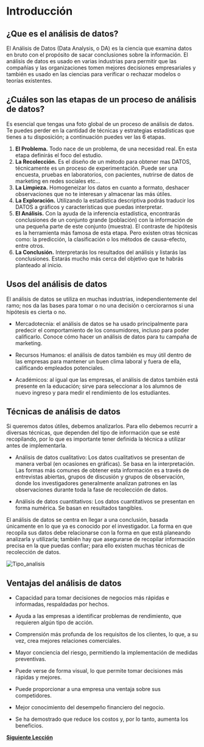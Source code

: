 # Introducción

## ¿Que es el análisis de datos?

El Análisis de Datos (Data Analysis, o DA) es la ciencia que examina datos en bruto con el propósito de sacar conclusiones sobre la información. El análisis de datos es usado en varias industrias para permitir que las compañías y las organizaciones tomen mejores decisiones empresariales y también es usado en las ciencias para verificar o rechazar modelos o teorías existentes.

## ¿Cuáles son las etapas de un proceso de análisis de datos?

Es esencial que tengas una foto global de un proceso de análisis de datos. Te puedes perder en la cantidad de técnicas y estrategias estadísticas que tienes a tu disposición; a continuación puedes ver las 6 etapas.

1. **El Problema.** Todo nace de un problema, de una necesidad real. En esta etapa definirás el foco del estudio.
2. **La Recolección.** Es el diseño de un método para obtener mas DATOS, técnicamente es un proceso de experimentación. Puede ser una encuesta, pruebas en laboratorios, con pacientes, nutrirse de datos de marketing en redes sociales etc…
3. **La Limpieza.** Homogeneizar los datos en cuanto a formato, deshacer observaciones que no te interesan y almacenar las más útiles.
4. **La Exploración.** Utilizando la estadística descriptiva podrás traducir los DATOS a gráficos y características que puedas interpretar.
5. **El Análisis.** Con la ayuda de la inferencia estadística, encontrarás conclusiones de un conjunto grande (población) con la información de una pequeña parte de este conjunto (muestra). El contraste de hipótesis es la herramienta más famosa de esta etapa. Pero existen otras técnicas como: la predicción, la clasificación o los métodos de causa-efecto, entre otros.
6. **La Conclusión.** Interpretarás los resultados del análisis y listarás las conclusiones. Estarás mucho más cerca del objetivo que te habrás planteado al inicio.

## Usos del análisis de datos

El análisis de datos se utiliza en muchas industrias, independientemente del ramo; nos da las bases para tomar o no una decisión o cerciorarnos si una hipótesis es cierta o no.


* Mercadotecnia: el análisis de datos se ha usado principalmente para predecir el comportamiento de los consumidores, incluso para poder calificarlo. Conoce cómo hacer un análisis de datos para tu campaña de marketing.

* Recursos Humanos: el análisis de datos también es muy útil dentro de las empresas para mantener un buen clima laboral y fuera de ella, calificando empleados potenciales.

* Académicos: al igual que las empresas, el análisis de datos también está presente en la educación; sirve para seleccionar a los alumnos de nuevo ingreso y para medir el rendimiento de los estudiantes.

## Técnicas de análisis de datos

Si queremos datos útiles, debemos analizarlos. Para ello debemos recurrir a diversas técnicas, que dependen del tipo de información que se esté recopilando, por lo que es importante tener definida la técnica a utilizar antes de implementarla.


* Análisis de datos cualitativo: Los datos cualitativos se presentan de manera verbal (en ocasiones en gráficas). Se basa en la interpretación. Las formas más comunes de obtener esta información es a través de entrevistas abiertas, grupos de discusión y grupos de observación, donde los investigadores generalmente analizan patrones en las observaciones durante toda la fase de recolección de datos.

* Análisis de datos cuantitativos: Los datos cuantitativos se presentan en forma numérica. Se basan en resultados tangibles.

El análisis de datos se centra en llegar a una conclusión, basada únicamente en lo que ya es conocido por el investigador. La forma en que recopila sus datos debe relacionarse con la forma en que está planeando analizarla y utilizarla; también hay que asegurarse de recopilar información precisa en la que puedas confiar; para ello existen muchas técnicas de recolección de datos.


![Tipo_analisis](images/Tipo_analisis.png)


## Ventajas del análisis de datos

* Capacidad para tomar decisiones de negocios más rápidas e informadas, respaldadas por hechos.

* Ayuda a las empresas a identificar problemas de rendimiento, que requieren algún tipo de acción.

* Comprensión más profunda de los requisitos de los clientes, lo que, a su vez, crea mejores relaciones comerciales.

* Mayor conciencia del riesgo, permitiendo la implementación de medidas preventivas.

* Puede verse de forma visual, lo que permite tomar decisiones más rápidas y mejores.

* Puede proporcionar a una empresa una ventaja sobre sus competidores.

* Mejor conocimiento del desempeño financiero del negocio.

* Se ha demostrado que reduce los costos y, por lo tanto, aumenta los beneficios.


[**Siguiente Lección**](Lecci%C3%B3n%2002%20-%20Qu%C3%A9%20es%20Python.md)
